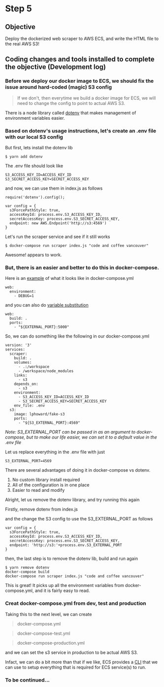 # Step 5

## Objective
Deploy the dockerized web scraper to AWS ECS, and write the HTML file to the real AWS S3!

## Coding changes and tools installed to complete the objective (Development log)

### Before we deploy our docker image to ECS, we should fix the issue around hard-coded (magic) S3 config

> If we don't, then everytime we build a docker image for ECS, we will need to change the config to point to actual AWS S3.

There is a node library called [dotenv](https://www.npmjs.com/package/dotenv) that makes management of environment variables easier.

### Based on dotenv's usage instructions, let's create an .env file with our local S3 config

But first, lets install the dotenv lib

```$ yarn add dotenv```

The .env file should look like

```
S3_ACCESS_KEY_ID=ACCESS_KEY_ID
S3_SECRET_ACCESS_KEY=SECRET_ACCESS_KEY
```

and now, we can use them in index.js as follows

```
require('dotenv').config();

var config = {
  s3ForcePathStyle: true,
  accessKeyId: process.env.S3_ACCESS_KEY_ID,
  secretAccessKey: process.env.S3_SECRET_ACCESS_KEY,
  endpoint: new AWS.Endpoint('http://s3:4569')
}
```

Let's run the scraper service and see if it still works

```$ docker-compose run scraper index.js "code and coffee vancouver"```

Awesome! appears to work.

### But, there is an easier and better to do this in docker-compose.

Here is an [example](https://docs.docker.com/compose/environment-variables/#setting-environment-variables-in-containers) of what it looks like in docker-compose.yml

```
web:
  environment:
    - DEBUG=1
```

and you can also do [variable substitution](https://docs.docker.com/compose/compose-file/#variable-substitution)

```
web:
  build: .
  ports:
    - "${EXTERNAL_PORT}:5000"
```

So, we can do something like the following in our docker-compose.yml

```
version: '3'
services:
  scraper:
    build: .
    volumes:
      - .:/workspace
      - /workspace/node_modules
    links:
      - s3
    depends_on:
      - s3
    environment:
      - S3_ACCESS_KEY_ID=ACCESS_KEY_ID
      - S3_SECRET_ACCESS_KEY=SECRET_ACCESS_KEY
    env_file: .env
  s3:
    image: lphoward/fake-s3
    ports:
      - "${S3_EXTERNAL_PORT}:4569"
```

*Note: S3_EXTERNAL_PORT can be passed in as an argument to docker-compose, but to make our life easier, we can set it to a default value in the .env file*

Let us replace everything in the .env file with just

```
S3_EXTERNAL_PORT=4569
```

There are several advantages of doing it in docker-compose vs dotenv.

1. No custom library install required
2. All of the configuration is in one place
3. Easier to read and modify

Alright, let us remove the dotenv library, and try running this again

Firstly, remove dotenv from index.js 

and the change the S3 config to use the S3_EXTERNAL_PORT as follows

```
var config = {
  s3ForcePathStyle: true,
  accessKeyId: process.env.S3_ACCESS_KEY_ID,
  secretAccessKey: process.env.S3_SECRET_ACCESS_KEY,
  endpoint: 'http://s3:'+process.env.S3_EXTERNAL_PORT
}
```

then, the last step is to remove the dotenv lib, build and run again

```
$ yarn remove dotenv
docker-compose build
docker-compose run scraper index.js "code and coffee vancouver"
```

This is great! It picks up all the environment variables from docker-compose.yml, and it is fairly easy to read.

### Creat docker-compose.yml from dev, test and production

Taking this to the next level, we can create

> docker-compose.yml

> docker-compose-test.yml

> docker-compose-production.yml

and we can set the s3 service in production to be actual AWS S3.

Infact, we can do a bit more than that if we like, ECS provides a [CLI](http://docs.aws.amazon.com/AmazonECS/latest/developerguide/cmd-ecs-cli-compose.html) that we can use to setup everything that is required for ECS service(s) to run.

### To be continued...
